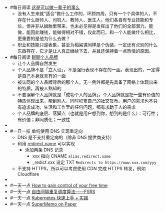 - #每日阅读 [这是可以做一辈子的事么](https://mp.weixin.qq.com/s/GBauaPi67K_1CfuIg5OVKQ)
	- 没有人生来就“适合”做什么工作的，环顾四周，只有一个个具体的人，不存在什么厨师人、司机人、教师人、医生人，他们各自有专业技能和专长，但并非从娘胎里带来，也未必见得是发挥出了他们的全部潜力。能做，能因此赚钱，能做得相对不错，仅此而已。和一个人能做什么相比，更重要的是他为什么去做？
	- 职业和技能只是表象，甚至为稻粱谋同样是个伪装，一定还有点别的什么东西存在，它才是让人真正继续下去，并且还保持着一点热情的原因。
- #每日阅读 [聊聊个人品牌](https://mp.weixin.qq.com/s/ZXOVIlIivBfUY8TemvqkdA)
	- 让个人品牌自然发生
	- 个人品牌不是「立人设」，不是强行表现不存在的一面。表现出的，一定得是自己本身就具有的一面
	- 被认同的个人品牌背后的那个人，无一例外都是先具备了网络上体现出来的特质，再被人熟知的
	- 不要误解个人品牌就是「成功个人的品牌」。个人品牌就是把一些有价值的特质体现出来，帮到别人，同时积累自己的社交货币。用户的需求也不只有追求成功，生活和工作里的任何问题，都有求助于人的需求
	- 个人品牌的底层、落脚点（也就是用户想到你，想到的是什么）：可行性；有价值；非同质化；一致性
-
- #一日一技 单纯使用 DNS 实现重定向
	- DNS 是不支持重定向的（除非 DNS 提供商支持）
	- 利用 [redirect.name](http://redirect.name/) 可以实现
		- 添加两条 DNS 记录
			- xxx 指向 CNAME `alias.redirect.name`
			- _redict.xxx 设定 TXT `Redirects to https://www.xxx.com/yyy`
	- 不支持 HTTPS，所以可以考虑使用 CDN 完成 HTTPS 转发，例如 Cloudflare
-
- #一天一点 [How to gain control of your free time](https://www.ted.com/talks/laura_vanderkam_how_to_gain_control_of_your_free_time)
- #一天一点 [自由间隔重复调度算法——FSRS](https://zhuanlan.zhihu.com/p/454932406)
- #一天一点 [Kubernetes 快速上手 + 实践](https://www.youtube.com/playlist?list=PL5iz0FOAmoWMEK32J99ciKRKBFPhroJZw)
- #一天一点 [SuperMemo on Paper](https://super-memory.com/articles/paper.htm)